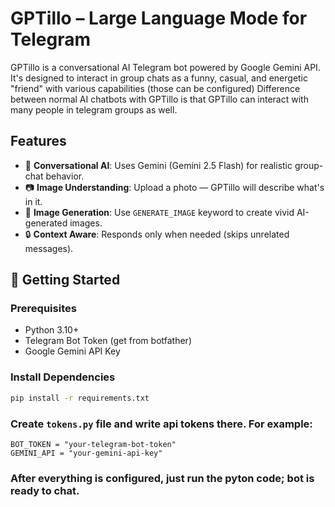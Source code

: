# GPTillo – Large Language Mode for Telegram

GPTillo is a conversational AI Telegram bot powered by Google Gemini API. It's designed to interact in group chats as a funny, casual, and energetic "friend" with various capabilities (those can be configured)
Difference between normal AI chatbots with GPTillo is that GPTillo can interact with many people in telegram groups as well.

## Features

- 🧠 **Conversational AI**: Uses Gemini (Gemini 2.5 Flash) for realistic group-chat behavior.
- 📷 **Image Understanding**: Upload a photo — GPTillo will describe what's in it.
- 🎨 **Image Generation**: Use `GENERATE_IMAGE` keyword to create vivid AI-generated images.
- 🔒 **Context Aware**: Responds only when needed (skips unrelated messages).


## 🚀 Getting Started

### Prerequisites

- Python 3.10+
- Telegram Bot Token (get from botfather)
- Google Gemini API Key

### Install Dependencies

```bash
pip install -r requirements.txt
```

### Create ```tokens.py``` file and write api tokens there. For example:

```
BOT_TOKEN = "your-telegram-bot-token"
GEMINI_API = "your-gemini-api-key"

```

### After everything is configured, just run the pyton code; bot is ready to chat.